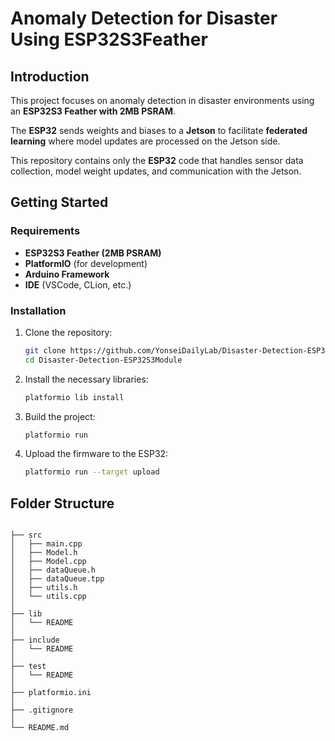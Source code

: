 # Anomaly Detection for Disaster Using ESP32S3Feather

## Introduction

This project focuses on anomaly detection in disaster environments using an **ESP32S3 Feather with 2MB PSRAM**.

The **ESP32** sends weights and biases to a **Jetson** to facilitate **federated learning** where model updates are processed on the Jetson side.
 
This repository contains only the **ESP32** code that handles sensor data collection, model weight updates, and communication with the Jetson.

## Getting Started

### Requirements
- **ESP32S3 Feather (2MB PSRAM)**
- **PlatformIO** (for development)
- **Arduino Framework**
- **IDE** (VSCode, CLion, etc.)
### Installation

1. Clone the repository:
   ```bash
   git clone https://github.com/YonseiDailyLab/Disaster-Detection-ESP32S3Module.git
   cd Disaster-Detection-ESP32S3Module
    ```
   
2. Install the necessary libraries:
    ```bash
   platformio lib install
    ```
   
3. Build the project:
    ```bash
    platformio run
     ```
   
4. Upload the firmware to the ESP32:
    ```bash
    platformio run --target upload
    ```


## Folder Structure

```

├── src
│   ├── main.cpp
│   ├── Model.h
│   ├── Model.cpp
│   ├── dataQueue.h
│   ├── dataQueue.tpp
│   ├── utils.h
│   └── utils.cpp
│
├── lib
│   └── README
│
├── include
│   └── README
│
├── test
│   └── README
│
├── platformio.ini
│
├── .gitignore
│
└── README.md

```
